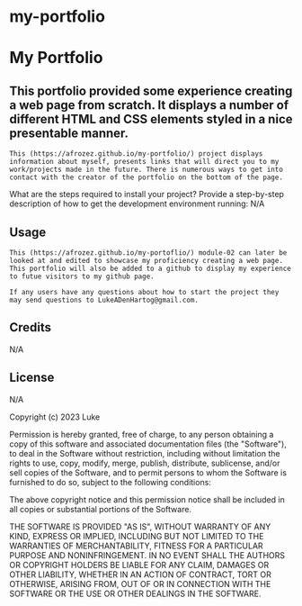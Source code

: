 # my-portfolio

# My Portfolio

## This portfolio provided some experience creating a web page from scratch. It displays a number of different HTML and CSS elements styled in a nice presentable manner.


   
    This (https://afrozez.github.io/my-portfolio/) project displays information about myself, presents links that will direct you to my work/projects made in the future. There is numerous ways to get into contact with the creator of the portfolio on the bottom of the page.






What are the steps required to install your project? Provide a step-by-step description of how to get the development environment running: N/A

## Usage
    This (https://afrozez.github.io/my-portoflio/) module-02 can later be looked at and edited to showcase my proficiency creating a web page. This portfolio will also be added to a github to display my experience to futue visitors to my github page.

    If any users have any questions about how to start the project they may send questions to LukeADenHartog@gmail.com.

## Credits
N/A

## License
N/A



Copyright (c) 2023 Luke

Permission is hereby granted, free of charge, to any person obtaining a copy
of this software and associated documentation files (the "Software"), to deal
in the Software without restriction, including without limitation the rights
to use, copy, modify, merge, publish, distribute, sublicense, and/or sell
copies of the Software, and to permit persons to whom the Software is
furnished to do so, subject to the following conditions:

The above copyright notice and this permission notice shall be included in all
copies or substantial portions of the Software.

THE SOFTWARE IS PROVIDED "AS IS", WITHOUT WARRANTY OF ANY KIND, EXPRESS OR
IMPLIED, INCLUDING BUT NOT LIMITED TO THE WARRANTIES OF MERCHANTABILITY,
FITNESS FOR A PARTICULAR PURPOSE AND NONINFRINGEMENT. IN NO EVENT SHALL THE
AUTHORS OR COPYRIGHT HOLDERS BE LIABLE FOR ANY CLAIM, DAMAGES OR OTHER
LIABILITY, WHETHER IN AN ACTION OF CONTRACT, TORT OR OTHERWISE, ARISING FROM,
OUT OF OR IN CONNECTION WITH THE SOFTWARE OR THE USE OR OTHER DEALINGS IN THE
SOFTWARE.
